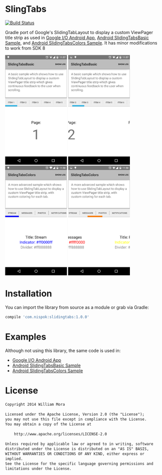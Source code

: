 # SlingTabs
[![Build Status](https://travis-ci.org/nispok/slidingtabs.svg?branch=master)](https://travis-ci.org/nispok/slidingtabs)

Gradle port of Google's SlidingTabLayout to display a custom ViewPager title strip as used in
[Google I/O Android App](https://github.com/google/iosched),
[Android SlidingTabsBasic Sample](https://github.com/googlesamples/android-SlidingTabsBasic/), and
[Android SlidingTabsColors Sample](https://github.com/googlesamples/android-SlidingTabsColors/). It
has minor modifications to work from SDK 8

<img src="./art/screenshot_1.png" width=200 height=355 />
<img src="./art/screenshot_2.png" width=200 height=355 />
<img src="./art/screenshot_3.png" width=200 height=355 />
<img src="./art/screenshot_4.png" width=200 height=355 />

# Installation
You can import the library from source as a module or grab via Gradle:

 ```groovy
 compile 'com.nispok:slidingtabs:1.0.0'
 ```

# Examples
Although not using this library, the same code is used in:
* [Google I/O Android App](https://github.com/google/iosched)
* [Android SlidingTabsBasic Sample](https://github.com/googlesamples/android-SlidingTabsBasic/)
* [Android SlidingTabsColors Sample](https://github.com/googlesamples/android-SlidingTabsColors/)

# License
    Copyright 2014 William Mora

    Licensed under the Apache License, Version 2.0 (the "License");
    you may not use this file except in compliance with the License.
    You may obtain a copy of the License at

        http://www.apache.org/licenses/LICENSE-2.0

    Unless required by applicable law or agreed to in writing, software
    distributed under the License is distributed on an "AS IS" BASIS,
    WITHOUT WARRANTIES OR CONDITIONS OF ANY KIND, either express or implied.
    See the License for the specific language governing permissions and
    limitations under the License.
